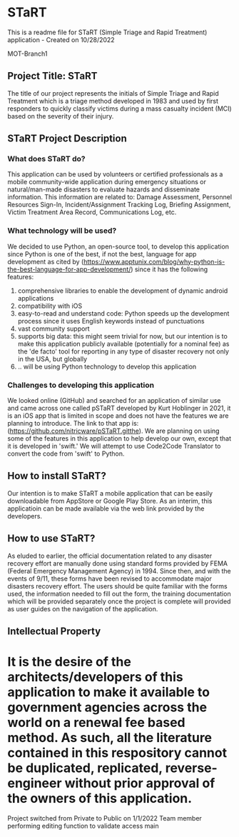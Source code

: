 # STaRT
This is a readme file for STaRT (Simple Triage and Rapid Treatment) application - Created on 10/28/2022

MOT-Branch1
## Project Title: STaRT 
The title of our project represents the initials of Simple Triage and Rapid Treatment which is a triage method developed in 1983 and used by first responders to quickly classify victims during a mass casualty incident (MCI) based on the severity of their injury.

## STaRT Project Description
### What does STaRT do?
This application can be used by volunteers or certified professionals as a mobile community-wide application during emergency situations or natural/man-made disasters to evaluate hazards and disseminate information. This information are related to: Damage Assessment, Personnel Resources Sign-In, Incident/Assignment Tracking Log, Briefing Assignment, Victim Treatment Area Record, Communications Log, etc. 
### What technology will be used?
We decided to use Python, an open-source tool, to develop this application since Python is one of the best, if not the best, language for app development as cited by (https://www.apptunix.com/blog/why-python-is-the-best-language-for-app-development/) since it has the following features:
1. comprehensive libraries to enable the development of dynamic android applications
2. compatibility with iOS 
3. easy-to-read and understand code: Python speeds up the development process since it uses English keywords instead of punctuations
4. vast community support
5. supports big data: this might seem trivial for now, but our intention is to make this application publicly available (potentially for a nominal fee) as the 'de facto' tool for reporting in any type of disaster recovery not only in the USA, but globally
6.   .. will be using Python technology to develop this application
### Challenges to developing this application
We looked online (GitHub) and searched for an application of similar use and came across one called pSTaRT developed by Kurt Hoblinger in 2021, it is an iOS app that is limited in scope and does not have the features we are planning to introduce. The link to that app is: (https://github.com/nitricware/pSTaRT.gitthe). We are planning on using some of the features in this application to help develop our own, except that it is developed in 'swift.' We will attempt to use Code2Code Translator to convert the code from 'swift' to Python.

## How to install STaRT?
Our intention is to make STaRT a mobile application that can be easily downloadable from AppStore or Google Play Store. As an interim, this applicatioin can be made available via the web link provided by the developers.

## How to use STaRT?
As eluded to earlier, the official documentation related to any disaster recovery effort are manually done using standard forms provided by FEMA (Federal Emergency Management Agency) in 1994. Since then, and with the events of 9/11, these forms have been revised to accommodate major disasters recovery effort. The users should be quite familiar with the forms used, the information needed to fill out the form, the training documentation which will be provided separately once the project is complete will provided as user guides on the navigation of the application.

## Intellectual Property
It is the desire of the architects/developers of this application to make it available to government agencies across the world on a renewal fee based method. As such, all the literature contained in this respository cannot be duplicated, replicated, reverse-engineer without prior approval of the owners of this application. 
=======
Project switched from Private to Public on 1/1/2022
Team member performing editing function to validate access
main
